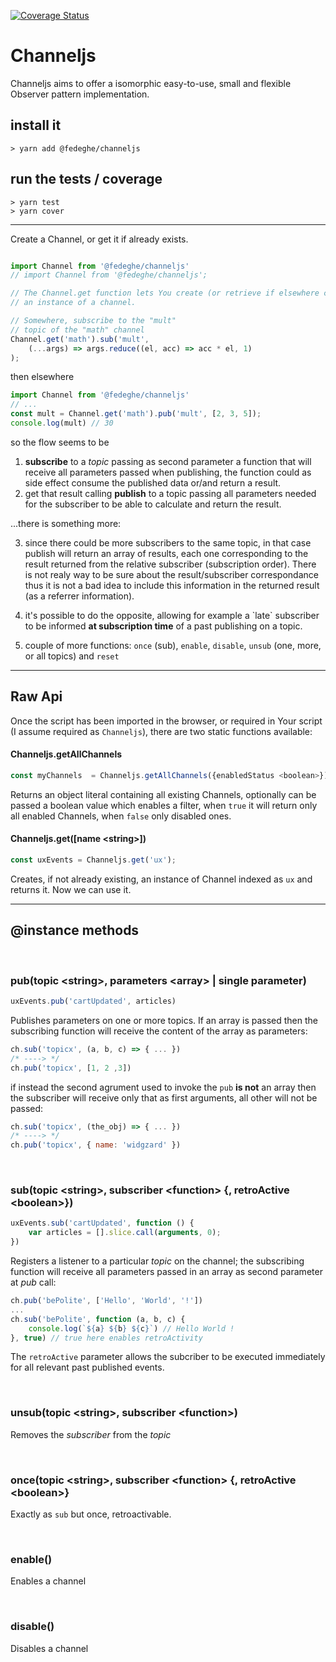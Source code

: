 [![Coverage Status](https://coveralls.io/repos/github/fedeghe/channeljs/badge.svg?branch=master)](https://coveralls.io/github/fedeghe/channeljs?branch=master)  

# Channeljs

Channeljs aims to offer a isomorphic easy-to-use, small and flexible Observer pattern implementation.

## install it
```
> yarn add @fedeghe/channeljs
```

## run the tests / coverage
```
> yarn test
> yarn cover 
```

---

Create a Channel, or get it if already exists.
``` js

import Channel from '@fedeghe/channeljs'
// import Channel from '@fedeghe/channeljs';

// The Channel.get function lets You create (or retrieve if elsewhere created)
// an instance of a channel.

// Somewhere, subscribe to the "mult"
// topic of the "math" channel
Channel.get('math').sub('mult',
    (...args) => args.reduce((el, acc) => acc * el, 1)
);
```

then elsewhere

``` js
import Channel from '@fedeghe/channeljs'
// ...
const mult = Channel.get('math').pub('mult', [2, 3, 5]);
console.log(mult) // 30
```
so the flow seems to be  
1) **subscribe** to a _topic_ passing as second parameter a function that will receive all parameters passed when publishing, the function could as side effect consume the published data or/and return a result.  
2) get that result calling **publish** to a topic passing all parameters needed for the subscriber to be able to calculate and return the result.  

 ...there is something more:  

3) since there could be more subscribers to the same topic, in that case publish will return an array of results, each one corresponding to the result returned from the relative subscriber (subscription order). There is not realy way to be sure about the result/subscriber correspondance thus it is not a bad idea to include this information in the returned result (as a referrer information).

4) it's possible to do the opposite, allowing for example a \`late\` subscriber to be informed **at subscription time** of a past publishing on a topic.

5) couple of more functions: `once` (sub), `enable`, `disable`, `unsub` (one, more, or all topics) and `reset`
---

## Raw Api

Once the script has been imported in the browser, or required in Your script (I assume required as `Channeljs`), there are two static functions available:  


#### Channeljs.getAllChannels
``` js
const myChannels  = Channeljs.getAllChannels({enabledStatus <boolean>});
```
Returns an object literal containing all existing Channels, optionally can be passed a boolean value which enables a filter, when `true` it will return only all enabled Channels, when `false` only disabled ones.  

#### Channeljs.get([name \<string\>])  
``` js
const uxEvents = Channeljs.get('ux');
```
Creates, if not already existing, an instance of Channel indexed as `ux`  and returns it. Now we can use it.

---

## @instance methods  

<br/>  

### **pub(topic \<string\>, parameters \<array\> | single parameter)**

``` js
uxEvents.pub('cartUpdated', articles)
```  
Publishes parameters on one or more topics. If an array is passed then the subscribing function will receive the content of the array as parameters:
``` js
ch.sub('topicx', (a, b, c) => { ... })
/* ----> */ 
ch.pub('topicx', [1, 2 ,3])
```  
if instead the second agrument used to invoke the `pub` **is not** an array then the subscriber will receive only that as first arguments, all other will not be passed:
``` js
ch.sub('topicx', (the_obj) => { ... })
/* ----> */ 
ch.pub('topicx', { name: 'widgzard' })
```
<br/>  

### **sub(topic \<string\>, subscriber \<function\> {, retroActive \<boolean\>})**
``` js
uxEvents.sub('cartUpdated', function () {
    var articles = [].slice.call(arguments, 0);
})
```
Registers a listener to a particular _topic_ on the channel; the subscribing function will receive all parameters passed in an array as second parameter at _pub_ call:
``` js
ch.pub('bePolite', ['Hello', 'World', '!'])
...
ch.sub('bePolite', function (a, b, c) {
    console.log(`${a} ${b} ${c}`) // Hello World !
}, true) // true here enables retroActivity
```  
The `retroActive` parameter allows the subcriber to be executed immediately for all relevant past published events.  

<br/>

### **unsub(topic \<string\>, subscriber \<function\>)**
Removes the _subscriber_ from the _topic_

<br/>

### **once(topic \<string\>, subscriber \<function\> {, retroActive \<boolean\>}**  
Exactly as `sub` but once, retroactivable.


<br/>

### **enable()**  
Enables a channel

<br/>

### **disable()**  
Disables a channel
